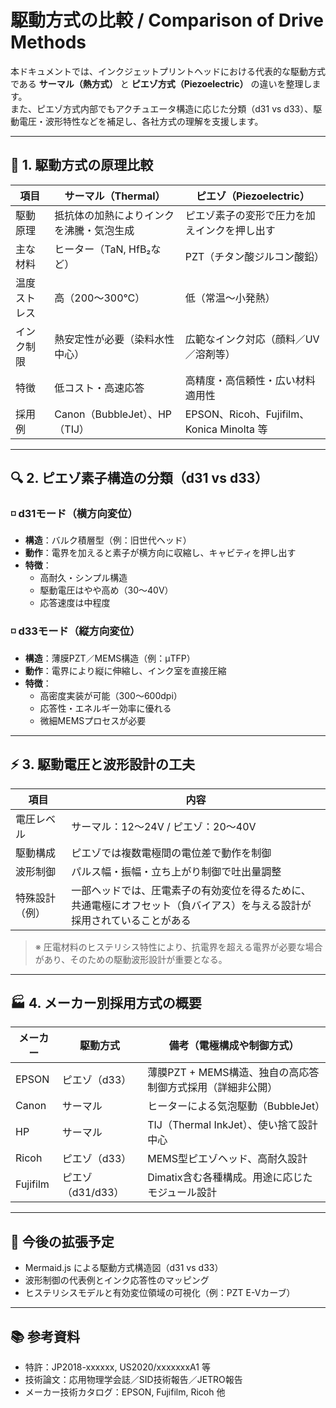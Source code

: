# 駆動方式の比較 / Comparison of Drive Methods

本ドキュメントでは、インクジェットプリントヘッドにおける代表的な駆動方式である **サーマル（熱方式）** と **ピエゾ方式（Piezoelectric）** の違いを整理します。  
また、ピエゾ方式内部でもアクチュエータ構造に応じた分類（d31 vs d33）、駆動電圧・波形特性などを補足し、各社方式の理解を支援します。

---

## 🧪 1. 駆動方式の原理比較

| 項目             | サーマル（Thermal）                  | ピエゾ（Piezoelectric）                      |
|------------------|--------------------------------------|---------------------------------------------|
| 駆動原理         | 抵抗体の加熱によりインクを沸騰・気泡生成 | ピエゾ素子の変形で圧力を加えインクを押し出す |
| 主な材料         | ヒーター（TaN, HfB₂など）             | PZT（チタン酸ジルコン酸鉛）                  |
| 温度ストレス     | 高（200〜300℃）                     | 低（常温〜小発熱）                            |
| インク制限       | 熱安定性が必要（染料水性中心）         | 広範なインク対応（顔料／UV／溶剤等）          |
| 特徴             | 低コスト・高速応答                   | 高精度・高信頼性・広い材料適用性              |
| 採用例           | Canon（BubbleJet）、HP（TIJ）         | EPSON、Ricoh、Fujifilm、Konica Minolta 等    |

---

## 🔍 2. ピエゾ素子構造の分類（d31 vs d33）

### ◽ d31モード（横方向変位）

- **構造**：バルク積層型（例：旧世代ヘッド）
- **動作**：電界を加えると素子が横方向に収縮し、キャビティを押し出す
- **特徴**：
  - 高耐久・シンプル構造
  - 駆動電圧はやや高め（30〜40V）
  - 応答速度は中程度

### ◽ d33モード（縦方向変位）

- **構造**：薄膜PZT／MEMS構造（例：μTFP）
- **動作**：電界により縦に伸縮し、インク室を直接圧縮
- **特徴**：
  - 高密度実装が可能（300〜600dpi）
  - 応答性・エネルギー効率に優れる
  - 微細MEMSプロセスが必要

---

## ⚡ 3. 駆動電圧と波形設計の工夫

| 項目           | 内容                                      |
|----------------|-------------------------------------------|
| 電圧レベル      | サーマル：12〜24V / ピエゾ：20〜40V       |
| 駆動構成        | ピエゾでは複数電極間の電位差で動作を制御    |
| 波形制御        | パルス幅・振幅・立ち上がり制御で吐出量調整 |
| 特殊設計（例）   | 一部ヘッドでは、圧電素子の有効変位を得るために、共通電極にオフセット（負バイアス）を与える設計が採用されていることがある |

> ※ 圧電材料のヒステリシス特性により、抗電界を超える電界が必要な場合があり、そのための駆動波形設計が重要となる。

---

## 🏭 4. メーカー別採用方式の概要

| メーカー        | 駆動方式       | 備考（電極構成や制御方式）         |
|------------------|----------------|------------------------------------|
| EPSON            | ピエゾ（d33）  | 薄膜PZT + MEMS構造、独自の高応答制御方式採用（詳細非公開） |
| Canon            | サーマル       | ヒーターによる気泡駆動（BubbleJet）         |
| HP               | サーマル       | TIJ（Thermal InkJet）、使い捨て設計中心     |
| Ricoh            | ピエゾ（d33）  | MEMS型ピエゾヘッド、高耐久設計               |
| Fujifilm         | ピエゾ（d31/d33） | Dimatix含む各種構成。用途に応じたモジュール設計  |

---

## 📌 今後の拡張予定

- Mermaid.js による駆動方式構造図（d31 vs d33）
- 波形制御の代表例とインク応答性のマッピング
- ヒステリシスモデルと有効変位領域の可視化（例：PZT E-Vカーブ）

---

## 📚 参考資料

- 特許：JP2018-xxxxxx, US2020/xxxxxxxA1 等  
- 技術論文：応用物理学会誌／SID技術報告／JETRO報告  
- メーカー技術カタログ：EPSON, Fujifilm, Ricoh 他
